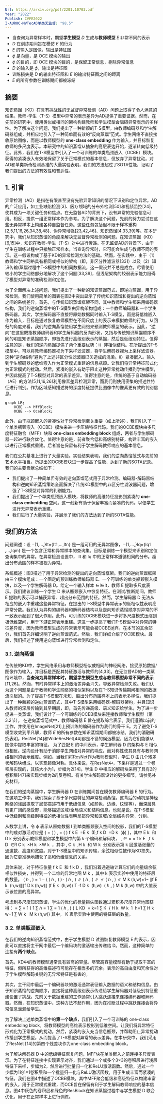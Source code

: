 ```yaml
---
Url: https://arxiv.org/pdf/2201.10703.pdf
Year: "2022"
Publish: CVPR2022
I-AUROC-MVTecAD单类无监督: "98.5"
---
```

- 当查询为异常样本时，期望**学生模型** $D$ 生成与**教师模型** $E$ 非常不同的表示
- $D$ 在训练期间旨在模仿 $E$ 的行为
- $E$ 的输入是图像，输出是特征图
- $\phi$ 是向量，是 OCE 模块的输出
- $\phi$ 的目的，即 OCE 模块的目的，是保留正常信息，剔除异常信息
- $D$ 的输入是 $\phi$，输出是特征图
- 训练损失是 $D$ 的输出特征图和 $E$ 的输出特征图之间的距离
- $E$ 的所有参数在训练期间都被冻结

## 摘要

知识蒸馏（KD）在具有挑战性的无监督异常检测（AD）问题上取得了令人满意的结果。教师-学生（T-S）模型中异常的表示差异为AD提供了重要证据。然而，在先前的研究中，使用类似或相同的架构构建教师和学生模型会阻碍异常表示的多样性。为了解决这个问题，我们提出了一种新颖的T-S模型，由教师编码器和学生解码器组成，并相应地引入了一种简单而有效的“反向蒸馏”范式。学生网络不直接接收原始图像，而是以教师模型的 **one-class embedding** 作为输入，并目标恢复教师的多尺度表示。本研究中的知识蒸馏从抽象的高层表达开始，逐渐转向低级特征。此外，我们在T-S模型中引入了一个可训练的单类瓶颈嵌入（OCBE）模块。获得的紧凑嵌入有效地保留了关于正常模式的基本信息，但放弃了异常扰动。对AD和单类新奇检测基准的大量实验表明，我们的方法超过了SOTA性能，证明了我们提出的方法的有效性和普适性。

## 1.  引言 

异常检测（AD）是指在有限甚至没有先验异常知识的情况下识别和定位异常。AD的广泛应用，如工业缺陷检测[3]、医疗领域的分布外检测[50]和视频监控[24]，使其成为一项关键任务和焦点。在无监督AD的背景下，没有异常的先验信息可用。相反，提供一组正常样本作为参考。为了解决这个问题，先前的努力尝试在这些无异常样本上构建各种自监督任务。这些任务包括但不限于样本重构[2,5,11,16,26,34,38,48]、伪异常增强[23,42,46]、知识蒸馏[4,33,39]等。在本研究中，我们从知识蒸馏的角度来解决无监督异常检测的问题。在知识蒸馏（KD）[6,15]中，知识在教师-学生（T-S）对中进行传递。在无监督AD的背景下，由于学生在训练过程中只接触正常样本，当查询异常时，它可能会生成与教师不同的表示。这一假设构成了基于KD的异常检测方法的基础。然而，在实践中，由于（1）教师和学生网络具有相同或相似的架构（即，非区分性滤波器[33]）以及（2）知识传输/蒸馏过程中T-S模型中的相同数据流，这一假设并不总是成立。尽管使用较小的学生网络部分地解决了这个问题[33,39]，但浅层架构的较弱表示能力阻碍了模型对异常的准确检测和定位。

为了全面解决上述问题，我们提出了一种新的知识蒸馏范式，即逆向蒸馏，用于异常检测。我们使用简单的图表在图2中突出显示了传统知识蒸馏和提出的逆向蒸馏之间的系统差异。首先，与传统知识蒸馏框架不同，其中教师和学生都采用编码器结构，我们的逆向蒸馏中的T-S模型由异构架构组成：一个教师编码器和一个学生解码器。其次，学生解码器不直接将原始数据同时输入T-S模型，而是将低维嵌入作为输入，目标是通过恢复教师模型在不同尺度上的表示来模拟教师的行为。从回归的角度来看，我们的逆向蒸馏使用学生网络来预测教师模型的表示。因此，“逆向”在这里既指教师编码器和学生解码器的反向形状，又指与传统知识蒸馏顺序不同的明显知识蒸馏顺序，即首先进行高级别表示的蒸馏，然后是低级别特征。值得注意的是，我们的逆向蒸馏提供了两个重要优势：i）非相似结构。在所提出的T-S模型中，可以将教师编码器视为下采样滤波器，将学生解码器视为上采样滤波器。这种“逆向结构”避免了上述非区分性滤波器[33]造成的混淆。ii）紧凑嵌入。输入到学生解码器的低维嵌入作为正常模式重建的信息瓶颈。让我们将异常特征形式化为正常模式的扰动。然后，紧凑的嵌入有助于阻止这种异常扰动传播到学生模型，并因此提高了T-S模型对异常的表示差异。值得注意的是，传统的基于自动编码器（AE）的方法[5,11,16,26]利用像素差异检测异常，而我们则使用密集的描述性特征进行判别。作为区域感知描述符的深度特征提供比图像中的像素更有效的判别信息。

```mermaid
graph LR;
	OCBE --> MffBlock;
	OCBE --> OceBlock;
```

此外，由于瓶颈嵌入的紧凑性对于异常检测至关重要（如上所述），我们引入了一个单类瓶颈嵌入（OCBE）模块来进一步压缩特征代码。我们的OCBE模块由多尺度特征融合（MFF）块和 **one-class embedding block** 组成，两者与学生解码器一起进行联合优化。值得注意的是，前者聚合低和高级别特征，构建丰富的嵌入以进行正常模式重建。后者旨在保留有利于学生解码教师响应的基本信息。

我们在公共基准上进行了大量实验。实验结果表明，我们的逆向蒸馏范式与先前的艺术水平相当。所提出的OCBE模块进一步提高了性能，达到了新的SOTA记录。我们的主要贡献总结如下：

- 我们提出了一种简单但有效的逆向蒸馏范式用于异常检测。编码器-解码器结构和逆向知识蒸馏策略全面解决了传统KD模型中的非区分性滤波器问题，增强了T-S模型对异常的判别能力。
- 我们提出了一个单类瓶颈嵌入模块，将教师的高维特征投影到紧凑的 **one-class embedding** 空间。这一创新有助于保留丰富而紧凑的代码，以便学生进行无异常表示重建。
- 我们进行了大量实验，并展示了我们的方法达到了新的SOTA性能。

## 我们的方法

问题阐述：设 ={1,...,}It​={It1​,...,Itn​} 是一组可用的无异常图像，={1,...,}Iq​={Iq1​,...,Iqm​} 是一个包含正常和异常样本的查询集。目标是训练一个模型来识别和定位查询集中的异常。在异常检测设置中， It​ 和 Iq​ 中的正常样本遵循相同的分布。超出分布范围的样本被视为异常。

系统概述：图3描述了用于异常检测的提出的逆向蒸馏框架。我们的逆向蒸馏框架由三个模块组成：一个固定的预训练教师编码器 E、一个可训练的单类瓶颈嵌入模块，以及一个学生解码器 D。给定一个输入样本 ∈I∈It​，教师 E 提取多尺度表示。我们建议训练一个学生 D 来从瓶颈嵌入中恢复特征。在测试/推断期间，教师 E 提取的表示可以捕获异常、超出分布范围的特征。然而，学生解码器 D 无法从相应的嵌入中重建这些异常特征。在提出的T-S模型中异常表示的低相似性表明高异常分数。我们认为异构的编码器和解码器结构以及逆向知识蒸馏顺序对异常的不一致表示起到了很大作用。此外，可训练的OCBE模块进一步将多尺度模式压缩到极低维空间，用于下游正常表示重建。这进一步提高了我们T-S模型中对异常的特征差异度，因为教师模型生成的异常表示可能会被OCBE抛弃。在本节的其余部分，我们首先详细说明了逆向蒸馏范式。然后，我们详细介绍了OCBE模块。最后，我们描述了使用逆向蒸馏进行异常检测和定位。

### 3.1. 逆向蒸馏 

在传统的KD中，学生网络采用与教师模型相似或相同的神经网络，接受原始数据/图像作为输入，并目标是匹配其特征激活与教师的[4,33]。在无监督AD的一类蒸馏环境中，**当查询为异常样本时，期望学生模型生成与教师模型非常不同的表示**[11,26]。然而，有时异常样本上的激活差异会消失，导致异常检测失败。我们认为这个问题是由于教师和学生网络的相似架构以及在T-S知识传输期间相同的数据流引起的。为了提高T-S模型在未知、超出分布范围样本上的表示多样性，我们提出了一种新颖的逆向蒸馏范式，其中T-S模型采用编码器-解码器架构，并且知识从教师的深层传输到其早期层，即，首先传递高级、语义知识给学生。为了进一步促进一类蒸馏，我们设计了一个可训练的OCEB模块来连接教师和学生模型（第3.2节）。 在逆向蒸馏范式中，教师编码器  E 旨在提取综合表示。我们遵循以前的工作，并使用在ImageNet[21]上预训练的编码器作为我们的骨干  E。为了避免T-S模型收敛到平凡解，教师 $E$ 的所有参数在知识蒸馏期间都被冻结。我们的消融研究表明，ResNet[14]和WideResNet[44]都是不错的候选模型，因为它们能够从图像中提取丰富的特征。 为了匹配  E 的中间表示，学生解码器  D 的架构与  E 相似但相反。逆向设计有助于消除学生网络对异常的响应，而对称性使其具有与教师网络相同的表示维度。例如，当我们将ResNet作为教师模型时，学生  D 由几个残差状解码块组成，以实现镜像对称。具体来说，在ResNet中，下采样是通过一个卷积层实现的，其核大小为1，步幅为2[14]。学生  D 中相应的解码块采用了具有2的卷积层[47]来实现步幅为2的反卷积。有关学生解码器设计的更多细节，请参见补充材料。 

在我们的逆向蒸馏中，学生解码器  D 在训练期间旨在模仿教师编码器  E 的行为。在这项工作中，我们探索了基于多尺度特征的异常检测蒸馏。这背后的动机是神经网络的浅层提取了局部描述符用于低级信息（如颜色、边缘、纹理等），而深层具有更广阔的感受野，能够描述区域/全局语义和结构信息。也就是说，在T-S模型中低级别和高级别特征的低相似性表明局部异常和区域/全局结构异常，分别。 

从数学上讲，令 ϕ 表示从原始数据  I 到单类瓶颈嵌入空间的投影，我们的T-S模型中的成对激活对应是 {    =   (  ) ,    =   (  ) f k E ​ =E k ​ (I),f k D ​ =D k ​ (ϕ) }，其中   E k ​ 和   D k ​ 分别表示教师模型和学生模型中的第 k 个编码和解码块，    ,    ∈    ×   ×   f k E ​ ,f k D ​ ∈R C k ​ ×H k ​ ×W k ​ ，其中   ,   C k ​ ,H k ​ 和   W k ​ 分别表示第 k 层激活张量的通道数、高度和宽度。对于T-S模型中的知识传输，余弦相似性被作为KD损失，因为它更准确地捕获了高和低维信息的关系。

具体来说，对于特征张量    f k E ​ 和    f k D ​ ，我们沿着通道轴计算它们的向量级余弦相似性损失，并得到一个二维的异常地图   M k ，其中  k 表示实验中使用的特征层的数量。   ( ℎ ,  ) = 1 − (    ( ℎ ,  ) )  ⋅    ( ℎ ,  ) ∥    ( ℎ ,  ) ∥ ∥    ( ℎ ,  ) ∥ M k (h,w)=1− ∥f E k ​ (h,w)∥∥f D k ​ (h,w)∥ (f E k ​ (h,w)) T ⋅f D k ​ (h,w) ​   ( ℎ ,  ) M k (h,w) 中的大值表示该位置的高异常。

考虑到多尺度知识蒸馏，学生的优化的标量损失函数通过累积多尺度异常地图获得：    = ∑  = 1  { 1     ∑ ℎ = 1   ∑  = 1     ( ℎ ,  ) } L KD ​ = k=1 ∑ K ​ { H k ​ W k ​ 1 ​ h=1 ∑ H k ​ ​ w=1 ∑ W k ​ ​ M k (h,w)} 其中，  K 表示实验中使用的特征层的数量。

### 3.2. 单类瓶颈嵌入

在我们的逆向知识蒸馏范式中，由于学生模型 D 试图恢复教师模型 E 的表示，因此可以直接将主干网中最后一个编码块的激活输出传递给 D。然而，这种简单的连接有**两个缺点**。

首先，KD中的教师模型通常具有较高的容量。尽管高容量模型有助于提取丰富的特征，但所获得的高维描述符可能存在相当多的冗余。表示的高自由度和冗余性对于学生模型解码关键的无异常特征是有害的。

其次，主干网中最后一个编码器块的激活通常表征输入数据的语义和结构信息。由于知识蒸馏的逆向顺序，直接将这种高级别表示传递给学生解码器对低级别特征重建设置了挑战。先前关于数据重建的工作通常引入跳跃连接来连接编码器和解码器。然而，在知识蒸馏中，这种方法不起作用，因为在推断过程中跳跃连接会将异常信息泄漏给学生。

为了解决上述单类蒸馏中的**第一个缺点**，我们引入了一个可训练的 one-class embedding block，将教师模型的高维表示投影到低维空间。让我们将异常特征形式化为正常模式的扰动。然后，紧凑的嵌入充当信息瓶颈，并帮助阻止异常扰动传播到学生模型，从而提高了T-S模型对异常的表示差异。在本研究中，我们采用了ResNet [14]的第四个残差块作为one-class embedding block。

为了解决解码器 D 中的低级特征恢复问题，MFF块在单类嵌入之前连接多尺度表示。为了在特征连接中实现表示对齐，我们通过一个或多个3×3的卷积层进行浅层特征下采样，步幅为2，然后进行批量归一化和ReLU激活函数。然后，通过一个步幅为1的1×1卷积层和一个批量归一化与ReLU激活函数，用于生成丰富而紧凑的特征。我们在图4中描述了OCBE模块，其中MFF聚合低级和高级特征以构建丰富的嵌入，用于正常模式重建，而OCE旨在保留有利于学生解码教师响应的基本信息。图4中灰色的卷积层和绿色的ResBlock在知识蒸馏过程中与学生模型 D 联合优化，用于在正常样本上进行训练。